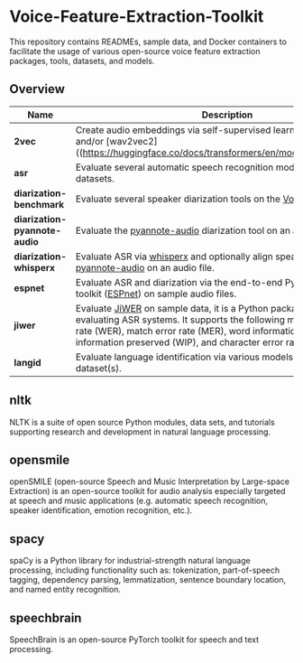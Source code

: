# Voice-Feature-Extraction-Toolkit
This repository contains READMEs, sample data, and Docker containers to facilitate the usage of various open-source voice feature extraction packages, tools, datasets, and models.
## Overview
| Name | Description |
| - |-|
| **2vec**  | Create audio embeddings via self-supervised learning via [data2vec](https://huggingface.co/docs/transformers/en/model_doc/data2vec) and/or [wav2vec2]((https://huggingface.co/docs/transformers/en/model_doc/wav2vec2).
| **asr** | Evaluate several automatic speech recognition models on different datasets.
| **diarization-benchmark** | Evaluate several speaker diarization tools on the [VoxConverse](https://github.com/joonson/voxconverse) dataset.
| **diarization-pyannote-audio** | Evaluate the [pyannote-audio](https://github.com/pyannote/pyannote-audio) diarization tool on an audio file.
| **diarization-whisperx** | Evaluate ASR via [whisperx](https://github.com/m-bain/whisperX) and optionally align speaker diarization via [pyannote-audio](https://github.com/pyannote/pyannote-audio) on an audio file.
| **espnet** | Evaluate ASR and diarization via the end-to-end Python processing toolkit ([ESPnet](https://github.com/espnet/espnet)) on sample audio files.
| **jiwer** | Evaluate [JiWER](https://github.com/jitsi/jiwer) on sample data, it is a Python package utilized for evaluating ASR systems. It supports the following measures: word error rate (WER), match error rate (MER), word information lost (WIL), word information preserved (WIP), and character error rate (CER).
| **langid** | Evaluate language identification via various models on open-source dataset(s).
## nltk
NLTK is a suite of open source Python modules, data sets, and tutorials supporting research and development in natural language processing.
## opensmile
openSMILE (open-source Speech and Music Interpretation by Large-space Extraction) is an open-source toolkit for audio analysis especially targeted at speech and music applications (e.g. automatic speech recognition, speaker identification, emotion recognition, etc.).
## spacy
spaCy is a Python library for industrial-strength natural language processing, including functionality such as: tokenization, part-of-speech tagging, dependency parsing, lemmatization, sentence boundary location, and named entity recognition.
## speechbrain
SpeechBrain is an open-source PyTorch toolkit for speech and text processing.